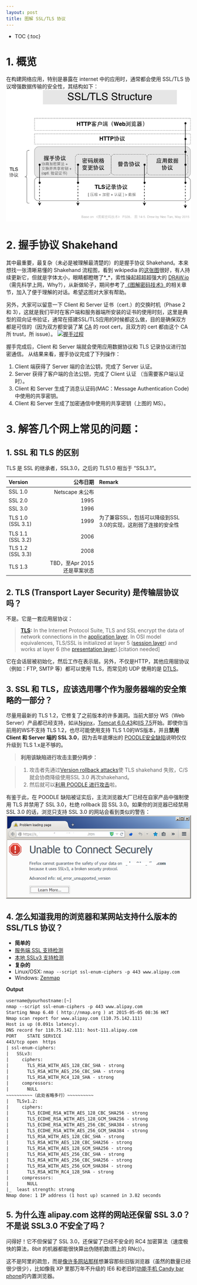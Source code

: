 ```yaml
---
layout: post
title: 图解 SSL/TLS 协议
---
```

* TOC
{:toc}

# 1. 概览
在构建网络应用，特别是暴露在 internet 中的应用时，通常都会使用 SSL/TLS 协议增强数据传输的安全性，其结构如下：
[![TLS协议结构](/_posts/media/SSL-TLS-Structure.png "握手过程")](/_posts/media/SSL-TLS-Structure.png)
# 2. 握手协议 Shakehand
其中最重要，最复杂（未必是被理解最清楚的）的是握手协议  Shakehand。本来想找一张清晰易懂的 Shakehand 流程图，看到 wikipedia 的[这张图](http://upload.wikimedia.org/wikipedia/commons/a/ae/SSL_handshake_with_two_way_authentication_with_certificates.svg "SSL/TLS Shakehand")很好，有人持续更新它，但就是字体太小，眼睛都瞪瞎了*_*，索性操起超超超强大的 [DRAW.io](https://www.draw.io/)（需先科学上网，Why?），从新做轮子，期间参考了[《图解密码技术》](http://www.amazon.cn/%E5%9B%BE%E4%B9%A6/dp/B00Q535R6I)的相关章节，加入了便于理解的对话。希望这图对大家有帮助。

另外，大家可以留意一下 Client 和 Server 证书（cert.）的交换时机（Phase 2 和 3），这就是我们平时在客户端和服务器端所安装的证书的使用时刻，这里是典型的双向证书验证，通常在搭建SSL/TLS应用的时候都这么做，目的是确保双方都是可信的（因为双方都安装了某 [CA](http://en.wikipedia.org/wiki/Certificate_authority) 的 root cert，且双方的 cert 都由这个 CA所 trust，所 issue）。
[![握手过程](/_posts/media/SSL-TLS-Shakehand.png "握手过程")](/_posts/media/SSL-TLS-Shakehand.png)

握手完成后，Client 和 Server 端就会使用应用数据协议和 TLS 记录协议进行加密通信。
从结果来看，握手协议完成了下列操作：

  1. Client 端获得了 Server 端的合法公钥，完成了 Server 认证。
  2. Server 获得了客户端的合法公钥，完成了 Client 认证 （当需要客户端认证时）。
  3. Client 和 Server 生成了消息认证码(MAC：Message Authentication Code)中使用的共享密钥。
  4. Client 和 Server 生成了加密通信中使用的共享密钥（上图的 MS）。

# 3. 解答几个网上常见的问题：
## 1. SSL 和 TLS 的区别
TLS 是 SSL 的继承者，SSL3.0，之后的 TLS1.0 相当于 “SSL3.1”。

|Version  |  公布日期|Remark|
|:-------------|------:|:------|
|SSL 1.0   |  Netscape 未公布||
|SSL 2.0   |  1995||
|SSL 3.0   |  1996||
|TLS 1.0 (SSL 3.1)  |  1999|为了兼容SSL，包括可以降级到SSL 3.0的实现，这削弱了连接的安全性|
|TLS 1.1 (SSL 3.2)  |  2006||
|TLS 1.2 (SSL 3.3)  |  2008||
|TLS 1.3   |  TBD，至Apr 2015 还是草案状态||


## 2. TLS (Transport Layer Security) 是传输层协议吗？

不是。它是一套应用层协议：

>**[TLS](http://en.wikipedia.org/wiki/c):** In the Internet Protocol Suite, TLS and SSL encrypt the data of network connections in the [application layer](http://en.wikipedia.org/wiki/Application_layer). In OSI model equivalences, TLS/SSL is initialized at layer 5 ([session layer](http://en.wikipedia.org/wiki/Session_layer)) and works at layer 6 (the [presentation layer](http://en.wikipedia.org/wiki/Presentation_layer)).[citation needed] 

它在会话层被初始化，然后工作在表示层。另外，不仅是HTTP，其他应用层协议（例如：FTP, SMTP 等）都可以使用 TLS，而常见的 UDP 使用的是 [DTLS](http://en.wikipedia.org/wiki/Datagram_Transport_Layer_Security)。
## 3. SSL 和 TLS，应该选用哪个作为服务器端的安全策略的一部分？

尽量用最新的 TLS 1.2，它修复了之前版本的许多漏洞。当前大部分 WS（Web Server）产品都已经支持，如从[Nginx](http://nginx.org/en/docs/http/configuring_https_servers.html)，[Tomcat 6.0.43](http://tomcat.apache.org/tomcat-6.0-doc/ssl-howto.html)和[IIS 7.5](http://en.wikipedia.org/wiki/Internet_Information_Services#History)开始。即使你当前用的WS不支持 TLS 1.2，也尽可能使用支持 TLS 1.0的WS版本，并且**禁用 Client 和 Server 端的 SSL 3.0**，因为去年底爆出的 [POODLE安全缺陷](http://en.wikipedia.org/wiki/POODLE)说明仅仅升级到 TLS 1.x是不够的。

>**利用该缺陷进行攻击主要分两步：**

>1. 攻击者先通过[Version rollback attacks](http://en.wikipedia.org/wiki/Transport_Layer_Security#Version_rollback_attacks)使 TLS shakehand 失败，C/S就会协商降级使用SSL 3.0 再次shakehand。
>2.  然后就可以[利用 POODLE 进行攻击](http://drops.wooyun.org/papers/3194)啦。

有鉴于此，在 POODLE 缺陷被证实后，主流浏览器大厂已经在自家产品中强制使用 TLS 并禁用了 SSL 3.0，杜绝 rollback 回 SSL 3.0。如果你的浏览器已经禁用 SSL 3.0 的话，浏览只支持 SSL 3.0 的网站会看到类似的警告：
![Firefox禁用了SSL3.0](/_posts/media/SSL3-unsupported-warning.png)
        
## 4. 怎么知道我用的浏览器和某网站支持什么版本的 SSL/TLS 协议？
*   **简单的**
   * [服务端 SSL 支持检测](https://www.ssllabs.com/ssltest/index.html)
   * [本地 SSLv3 支持检测](https://www.ssllabs.com/ssltest/viewMyClient.html)
*   **复杂的**
   * Linux/OSX: 
        `nmap --script ssl-enum-ciphers -p 443 www.alipay.com`
   * Windows:
        [Zenmap](https://nmap.org/zenmap/)
  
**Output**

```
username@yourhostname:[~]
nmap --script ssl-enum-ciphers -p 443 www.alipay.com
Starting Nmap 6.40 ( http://nmap.org ) at 2015-05-05 08:36 HKT
Nmap scan report for www.alipay.com (110.75.142.111)
Host is up (0.091s latency).
DNS record for 110.75.142.111: host-111.alipay.com
PORT    STATE SERVICE
443/tcp open  https
| ssl-enum-ciphers: 
|   SSLv3: 
|     ciphers: 
|       TLS_RSA_WITH_AES_128_CBC_SHA - strong
|       TLS_RSA_WITH_AES_256_CBC_SHA - strong
|       TLS_RSA_WITH_RC4_128_SHA - strong
|     compressors: 
|       NULL
~~~~~~~~~~（此处省略多行）~~~~~~~~~~
|   TLSv1.2: 
|     ciphers: 
|       TLS_ECDHE_RSA_WITH_AES_128_CBC_SHA256 - strong
|       TLS_ECDHE_RSA_WITH_AES_128_GCM_SHA256 - strong
|       TLS_ECDHE_RSA_WITH_AES_256_CBC_SHA384 - strong
|       TLS_ECDHE_RSA_WITH_AES_256_GCM_SHA384 - strong
|       TLS_RSA_WITH_AES_128_CBC_SHA - strong
|       TLS_RSA_WITH_AES_128_CBC_SHA256 - strong
|       TLS_RSA_WITH_AES_128_GCM_SHA256 - strong
|       TLS_RSA_WITH_AES_256_CBC_SHA - strong
|       TLS_RSA_WITH_AES_256_CBC_SHA256 - strong
|       TLS_RSA_WITH_AES_256_GCM_SHA384 - strong
|       TLS_RSA_WITH_RC4_128_SHA - strong
|     compressors: 
|       NULL
|_  least strength: strong
Nmap done: 1 IP address (1 host up) scanned in 3.82 seconds
```
         

## 5. 为什么连 alipay.com 这样的网站还保留 SSL 3.0？不是说 SSL3.0 不安全了吗？
问得好！它不但保留了 SSL 3.0，还保留了已经不安全的 RC4 加密算法（速度极快的算法，8bit 的机器都能很快算出伪随机数(图上的 RNc)）。

这不是阿里的疏忽，而是[像许多网站那样](https://blog.cloudflare.com/the-web-is-world-wide-or-who-still-needs-rc4/)想兼容那些旧版浏览器（虽然的数量已经很少很少），比如像我 XP 里那万年不升级的 IE6 和老旧的[功能手机 Candy bar phone](http://www.techopedia.com/definition/24225/candy-bar-phone)的内置浏览器。

